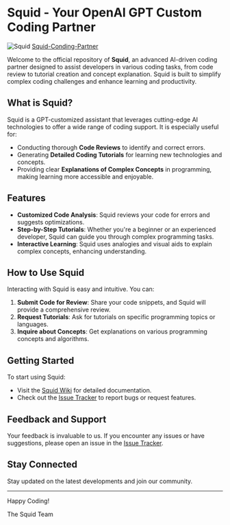 # Squid - Your OpenAI GPT Custom Coding Partner

![Squid](https://github.com/theobonzi/Squid-Coding-Partner/assets/55917899/6fd06b99-4d77-4b8c-b760-0fa201e5f9c5)
[Squid-Conding-Partner](https://chat.openai.com/g/g-mkZbCnwTc-squid)

Welcome to the official repository of **Squid**, an advanced AI-driven coding partner designed to assist developers in various coding tasks, from code review to tutorial creation and concept explanation. Squid is built to simplify complex coding challenges and enhance learning and productivity.

## What is Squid?
Squid is a GPT-customized assistant that leverages cutting-edge AI technologies to offer a wide range of coding support. It is especially useful for:
- Conducting thorough **Code Reviews** to identify and correct errors.
- Generating **Detailed Coding Tutorials** for learning new technologies and concepts.
- Providing clear **Explanations of Complex Concepts** in programming, making learning more accessible and enjoyable.

## Features
- **Customized Code Analysis**: Squid reviews your code for errors and suggests optimizations.
- **Step-by-Step Tutorials**: Whether you're a beginner or an experienced developer, Squid can guide you through complex programming tasks.
- **Interactive Learning**: Squid uses analogies and visual aids to explain complex concepts, enhancing understanding.

## How to Use Squid
Interacting with Squid is easy and intuitive. You can:
1. **Submit Code for Review**: Share your code snippets, and Squid will provide a comprehensive review.
2. **Request Tutorials**: Ask for tutorials on specific programming topics or languages.
3. **Inquire about Concepts**: Get explanations on various programming concepts and algorithms.

## Getting Started
To start using Squid:
- Visit the [Squid Wiki](#link-to-wiki) for detailed documentation.
- Check out the [Issue Tracker](#link-to-issues) to report bugs or request features.

## Feedback and Support
Your feedback is invaluable to us. If you encounter any issues or have suggestions, please open an issue in the [Issue Tracker](#link-to-issues).

## Stay Connected
Stay updated on the latest developments and join our community.

---

Happy Coding!

The Squid Team
